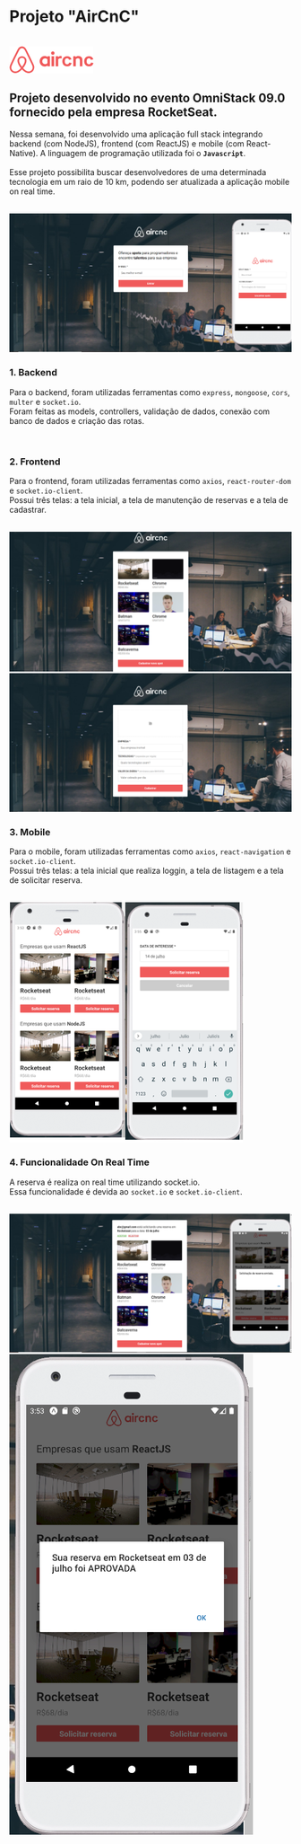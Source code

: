 # Projeto "AirCnC"

<br>
<img src="/mobile/src/assets/logo.png">
<br>

## Projeto desenvolvido no evento OmniStack 09.0 fornecido pela empresa RocketSeat.

Nessa semana, foi desenvolvido uma aplicação full stack integrando backend (com NodeJS), frontend (com ReactJS) e mobile (com React-Native). A linguagem de programação utilizada foi o **`Javascript`**.
<br>
<br>
Esse projeto possibilita buscar desenvolvedores de uma determinada tecnologia em um raio de 10 km, podendo ser atualizada a aplicação mobile on real time.

<br>
<img src="/uploads/foto1.png">
<br>

### 1. Backend

Para o backend, foram utilizadas ferramentas como `express`, `mongoose`, `cors`, `multer` e `socket.io`. 
<br>
Foram feitas as models, controllers, validação de dados, conexão com banco de dados e criação das rotas.

<br>

### 2. Frontend

Para o frontend, foram utilizadas ferramentas como `axios`, `react-router-dom` e `socket.io-client`. 
<br>
Possui três telas: a tela inicial, a tela de manutenção de reservas e a tela de cadastrar.

<br>
<img src="/uploads/foto2.png">
<br>
<img src="/uploads/foto3.png">
<br>

### 3. Mobile

Para o mobile, foram utilizadas ferramentas como `axios`, `react-navigation` e `socket.io-client`. 
<br>
Possui três telas: a tela inicial que realiza loggin, a tela de listagem e a tela de solicitar reserva.

<br>
<img src="/uploads/foto4.png">
<br>

### 4. Funcionalidade On Real Time

A reserva é realiza on real time utilizando socket.io.
<br>
Essa funcionalidade é devida ao `socket.io` e `socket.io-client`.

<br>
<img src="/uploads/foto5.png">
<br>
<img src="/uploads/foto6.png">
<br>
